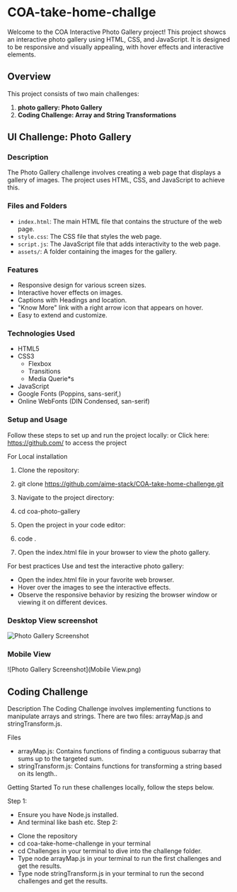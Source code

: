 # COA-take-home-challge
Welcome to the COA Interactive Photo Gallery project! This project showcs an interactive photo gallery using HTML, CSS, and JavaScript. It is designed to be responsive and visually appealing, with hover effects and interactive elements.

## Overview

This project consists of two main challenges:

1. **photo gallery: Photo Gallery**
2. **Coding Challenge: Array and String Transformations**

## UI Challenge: Photo Gallery

### Description

The Photo Gallery challenge involves creating a web page that displays a gallery of images. The project uses HTML, CSS, and JavaScript to achieve this.

### Files and Folders

- `index.html`: The main HTML file that contains the structure of the web page.
- `style.css`: The CSS file that styles the web page.
- `script.js`: The JavaScript file that adds interactivity to the web page.
- `assets/`: A folder containing the images for the gallery.
### Features ###
- Responsive design for various screen sizes.
- Interactive hover effects on images.
- Captions with Headings and location.
- "Know More" link with a right arrow icon that appears on hover.
- Easy to extend and customize.
### Technologies Used ###
- HTML5
- CSS3
    * Flexbox
    * Transitions
    * Media Querie*s
- JavaScript
- Google Fonts (Poppins, sans-serif,)
- Online WebFonts (DIN Condensed, san-serif)

### Setup and Usage
Follow these steps to set up and run the project locally:
 or Click here: https://github.com/ to access the project

For Local installation
1. Clone the repository:

2. git clone https://github.com/aime-stack/COA-take-home-challenge.git

3. Navigate to the project directory:

4. cd coa-photo-gallery

5. Open the project in your code editor:

6. code .

7. Open the index.html file in your browser to view the photo gallery.

For best practices 
Use and test the interactive photo gallery:

* Open the index.html file in your favorite web browser.
* Hover over the images to see the interactive effects.
* Observe the responsive behavior by resizing the browser window or viewing it on different devices.

### Desktop View screenshot
![Photo Gallery Screenshot](Desktop.png)

### Mobile View
![Photo Gallery Screenshot](Mobile View.png)

## Coding Challenge
Description
The Coding Challenge involves implementing functions to manipulate arrays and strings. There are two files: arrayMap.js and stringTransform.js.

Files
- arrayMap.js: Contains functions of finding a contiguous subarray that sums up to the targeted sum.
- stringTransform.js: Contains functions for transforming a string based on its length..



Getting Started
To run these challenges locally, follow the steps below.

Step 1:
* Ensure you have Node.js installed.
* And terminal like bash etc.
Step 2:
- Clone the repository
- cd coa-take-home-challenge in your terminal
- cd Challenges in your terminal to dive into the challenge folder.
- Type node arrayMap.js in your terminal to run the first challenges and get the results.
- Type node stringTransform.js in your terminal to run the second challenges and get the results.



